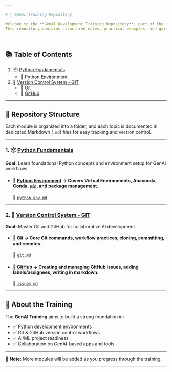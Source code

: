 ```yaml
---

# 🚀 GenAI Training Repository

Welcome to the **GenAI Development Training Repository**, part of the internship with **Data Science Wizards (DSW)**.  
This repository contains structured notes, practical examples, and guided learning material based on the official training curriculum.

---
```

## 📚 Table of Contents
1. 📦 [Python Fundamentals](https://github.com/sonal-sonarghare-dsw/GenAI/tree/main/1.%20Python%20Fundamentals)  
   - 📂 [Python Environment](https://github.com/sonal-sonarghare-dsw/GenAI/tree/main/1.%20Python%20Fundamentals/Python%20Environment) 
2. 🔁 [Version Control System - GIT](https://github.com/sonal-sonarghare-dsw/GenAI/tree/main/2.%20Version%20Control%20System%20-%20GIT)
   - 📂 [Git](https://github.com/sonal-sonarghare-dsw/GenAI/tree/main/2.%20Version%20Control%20System%20-%20GIT/Git)  
   - 📂 [GitHub](https://github.com/sonal-sonarghare-dsw/GenAI/tree/main/2.%20Version%20Control%20System%20-%20GIT/Github) 

---
## 📁 Repository Structure

Each module is organized into a folder, and each topic is documented in dedicated Markdown (`.md`) files for easy tracking and version control.

---
### 1. 📦 [Python Fundamentals](https://github.com/sonal-sonarghare-dsw/GenAI/tree/main/1.%20Python%20Fundamentals)

**Goal:** Learn foundational Python concepts and environment setup for GenAI workflows.

- #### 📂 [Python Environment](https://github.com/sonal-sonarghare-dsw/GenAI/tree/main/1.%20Python%20Fundamentals/Python%20Environment) → Covers Virtual Environments, Anaconda, Conda, `pip`, and package management.  
  📄 [`python_env.md`](https://github.com/sonal-sonarghare-dsw/GenAI/blob/main/1.%20Python%20Fundamentals/Python%20Environment/python_env.md)

---

### 2. 🔁 [Version Control System - GIT](https://github.com/sonal-sonarghare-dsw/GenAI/tree/main/2.%20Version%20Control%20System%20-%20GIT)

**Goal:** Master Git and GitHub for collaborative AI development.

- #### 📂 [Git](https://github.com/sonal-sonarghare-dsw/GenAI/tree/main/2.%20Version%20Control%20System%20-%20GIT/Git) → Core Git commands, workflow practices, cloning, committing, and remotes.  
  📄 [`git.md`](https://github.com/sonal-sonarghare-dsw/GenAI/blob/main/2.%20Version%20Control%20System%20-%20GIT/Git/git.md)

- #### 📂 [GitHub](https://github.com/sonal-sonarghare-dsw/GenAI/tree/main/2.%20Version%20Control%20System%20-%20GIT/Github) → Creating and managing GitHub issues, adding labels/assignees, writing in markdown.  
  📄 [`issues.md`](https://github.com/sonal-sonarghare-dsw/GenAI/blob/main/2.%20Version%20Control%20System%20-%20GIT/Github/issues.md)

---

## 🧾 About the Training

The **GenAI Training** aims to build a strong foundation in:

- ✅ Python development environments
- ✅ Git & GitHub version control workflows
- ✅ AI/ML project readiness
- ✅ Collaboration on GenAI-based apps and tools

---

📌 **Note:** More modules will be added as you progress through the training.

---
